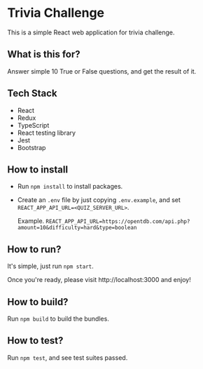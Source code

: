 # Trivia Challenge

This is a simple React web application for trivia challenge.

## What is this for?

Answer simple 10 True or False questions, and get the result of it.

## Tech Stack

- React
- Redux
- TypeScript
- React testing library
- Jest
- Bootstrap

## How to install

- Run `npm install` to install packages.
- Create an `.env` file by just copying `.env.example`, and set `REACT_APP_API_URL=<QUIZ_SERVER_URL>`.

  Example. `REACT_APP_API_URL=https://opentdb.com/api.php?amount=10&difficulty=hard&type=boolean`

## How to run?

It's simple, just run `npm start`.

Once you're ready, please visit http://localhost:3000 and enjoy!

## How to build?

Run `npm build` to build the bundles.

## How to test?

Run `npm test`, and see test suites passed.
